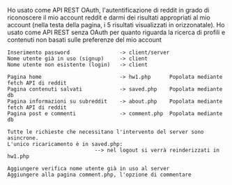 Ho usato come API REST OAuth, l'autentificazione di reddit in grado di riconoscere il mio account reddit e darmi dei risultati appropriati al mio account (nella testa della pagina, i 5 risultati visualizzati in orizzonatale).
Ho usato come API REST senza OAuth per quanto riguarda la ricerca di profili e contenuti non basati sulle preferenze del mio account


<!-- #region ==== Controlli client/server ==== -->
    Inserimento password                -> client/server
    Nome utente già in uso (signup)     -> client
    Nome utente non esistente (login)   -> client
<!-- #endregion -->

<!-- #region ==== PAGINE DISPONIBILI ==== -->
    Pagina home                         -> hw1.php      Popolata mediante fetch API di reddit
    Pagina contenuti salvati            -> saved.php    Popolata mediante db
    Pagina informazioni su subreddit    -> about.php    Popolata mediante fetch API di reddit
    Pagina post e commenti              -> comment.php  Popolata mediante db
<!-- #endregion -->

<!-- #region ==== RICHIESTE ASINCRONE ==== -->
    Tutte le richieste che necessitano l'intervento del server sono asincrone.
    L'unico ricaricamento è in saved.php:
                                --> nel logout si verrà reinderizzati in hw1.php
<!-- #endregion -->

<!-- #region ==== TODO==== -->
<!-- #region ==== TODO==== -->
    Aggiungere verifica nome utente già in uso al server
    Aggiungere alla pagina comment.php, l'opzione di commentare
<!-- #endregion -->